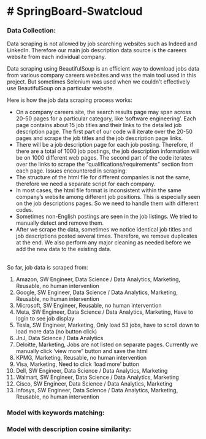 <h1># SpringBoard-Swatcloud</h1>

<h3>Data Collection:</h3>

<p>Data scraping is not allowed by job searching websites such as Indeed and LinkedIn. Therefore our main job description data source is the careers website from each individual company.</p>
<p>Data scraping using BeautifulSoup is an efficient way to download jobs data from various company careers websites and was the main tool used in this project. But sometimes Selenium was used when we couldn’t effectively use BeautifulSoup on a particular website.</p>
<p>Here is how the job data scraping process works:</p>
<ul><li>
On a company careers site, the search results page may span across 20-50 pages for a particular category, like ‘software engineering’. Each page contains about 15 job titles and their links to the detailed job description page. The first part of our code will iterate over the 20-50 pages and scrape the job titles and the job description page links.</li>
<li>There will be a job description page for each job posting. Therefore, if there are a total of 1000 job postings, the job description information will be on 1000 different web pages. The second part of the code iterates over the links to scrape the “qualifications/requirements” section from each page.
Issues encountered in scraping:</li>
<li>The structure of the html file for different companies is not the same, therefore we need a separate script for each company. 
<li>In most cases, the html file format is inconsistent within the same company’s website among different job positions. This is especially seen on the job descriptions pages. So we need to handle them with different codes.</li>
<li>Sometimes non-English postings are seen in the job listings. We tried to manually detect  and remove them.</li>
<li>After we scrape the data, sometimes we notice identical job titles and job descriptions posted several times. Therefore, we remove duplicates at the end. We also perform any major cleaning as needed before we add the new data to the existing data.</li>
</ul></br>
<span>So far, job data is scraped from:</span>
</br>
<ol>
<li>Amazon, SW Engineer, Data Science / Data Analytics, Marketing, Reusable, no human intervention</li>
<li>Google, SW Engineer, Data Science / Data Analytics, Marketing, Reusable, no human intervention</li>
<li>Microsoft, SW Engineer, Reusable, no human intervention</li>
<li>Meta, SW Engineer, Data Science / Data Analytics, Marketing, Have to login to see job display</li>
<li>Tesla, SW Engineer, Marketing, Only load 53 jobs, have to scroll down to load more data (no button click)</li>
<li>JnJ, Data Science / Data Analytics</li>
<li>Deloitte, Marketing, Jobs are not listed on separate pages. Currently we manually click ‘view more” button and save the html</li>
<li>KPMG, Marketing, Reusable, no human intervention</li>
<li>Visa, Marketing, Need to click ‘load more’ button</li>
<li>Dell, SW Engineer, Data Science / Data Analytics, Marketing</li>
<li>Walmart, SW Engineer, Data Science / Data Analytics, Marketing</li>
<li>Cisco, SW Engineer, Data Science / Data Analytics, Marketing</li>
<li>Infosys, SW Engineer, Data Science / Data Analytics, Marketing, Reusable, no human intervention</li>
  </ol>


<h3>Model with keywords matching:</h3>


<h3>Model with description cosine similarity:</h3>
